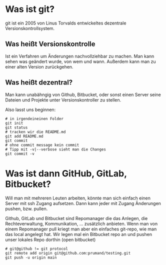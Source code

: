 # Was ist git?

git ist ein 2005 von Linus Torvalds entwickeltes dezentrale Versionskontrollsystem.

## Was heißt Versionskontrolle

Ist ein Verfahren um Änderungen nachvollziehbar zu machen. Man kann sehen was geändert wurde, von wem und wann. Außerdem kann man zu einer alten Version zurückgehen.

## Was heißt dezentral?

Man kann unabähngig von Github, Bitbucket, oder sonst einen Server seine Dateien und Projekte unter Versionskontroller zu stellen.

Also lasst uns beginnen:

```
# in irgendeineinen Folder
git init
git status
# tracken wir die README.md
git add README.md
git commit
# ohne commit message kein commit
# Tipp mit -v|--verbose sieht man die Changes
git commit -v
```

# Was ist dann GitHub, GitLab, Bitbucket?

Will man mit mehreren Leuten arbeiten, könnte man sich einfach einen Server mit ssh Zugang aufsetzen. Dann kann jeder mit Zugang Änderungen pushen, bzw. pullen.

Github, GitLab und Bitbucket sind Repomanager die das Anlegen, die Rechteverwaltung, Kommunikation, ... zusätzlich anbieten. Wenn man von einem Repomanager pull kriegt man aber ein einfaches git-repo, wie man das local angelegt hat.
Wir legen mal ein Bitbucket repo an und pushen unser lokales Repo dorthin (open bitbucket)

```
# git@github != git protocol
git remote add origin git@github.com:prumand/testing.git
git push -u origin main
```

